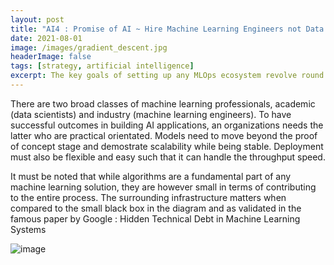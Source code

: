 ```yaml
---
layout: post
title: "AI4 : Promise of AI ~ Hire Machine Learning Engineers not Data Scientists"
date: 2021-08-01
image: /images/gradient_descent.jpg
headerImage: false
tags: [strategy, artificial intelligence]
excerpt: The key goals of setting up any MLOps ecosystem revolve round reproducability, accountability, colloboration and continuous development. 
---
```


There are two broad classes of machine learning professionals, academic (data scientists) and industry (machine learning engineers). To have successful outcomes in building AI applications, an organizations needs the latter who are practical orientated. Models need to move beyond the proof of concept stage and demostrate scalability while being stable. Deployment must also be flexible and easy such that it can handle the throughput speed. 

It must be noted that while algorithms are a fundamental part of any machine learning solution, they are however small in terms of contributing to the entire process. The surrounding infrastructure matters when compared to the small black box in the diagram and as validated in the famous paper by Google : Hidden Technical Debt in Machine Learning Systems

![image](https://user-images.githubusercontent.com/80447701/155068971-9e56de76-f511-453a-a2e4-f22cf1d8d199.png)

